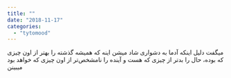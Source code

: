 ```yaml
---
title: ""
date: "2018-11-17"
categories: 
  - "tytomood"
---
```


میگفت دلیل اینکه آدما به دشواری شاد میشن اینه که همیشه گذشته را بهتر از اون چیزی که بوده، حال را بدتر از چیزی که هست و آینده را نامشخص‌تر از اون چیزی که خواهد بود میبینن
